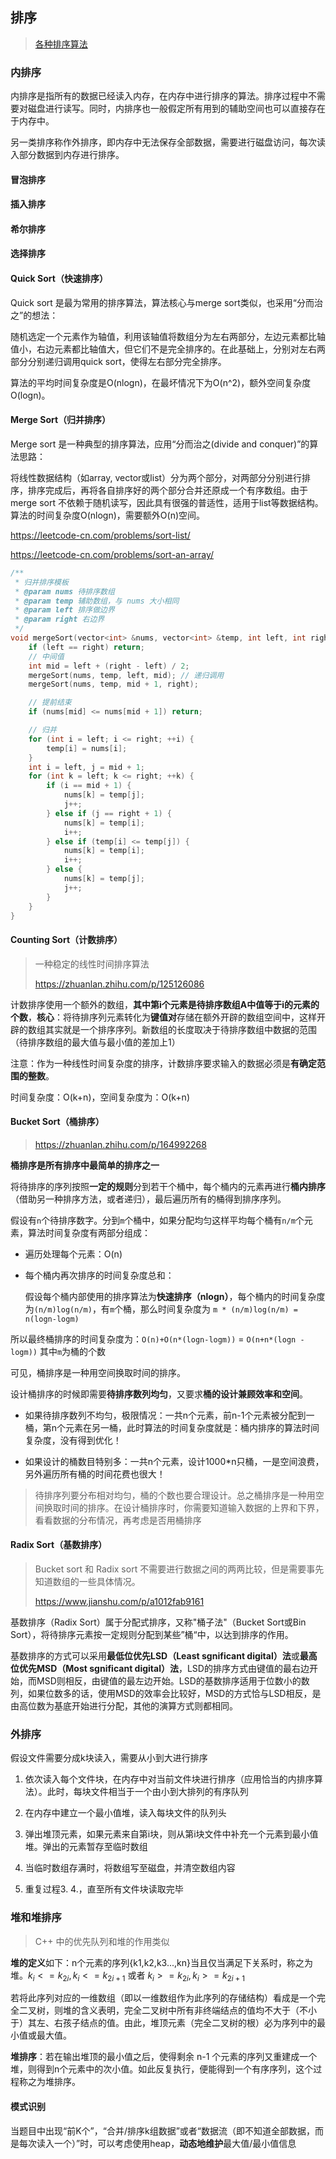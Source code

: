 ## 排序

> [各种排序算法](https://www.runoob.com/w3cnote_genre/algorithm) 

### 内排序

内排序是指所有的数据已经读入内存，在内存中进行排序的算法。排序过程中不需要对磁盘进行读写。同时，内排序也一般假定所有用到的辅助空间也可以直接存在于内存中。

另一类排序称作外排序，即内存中无法保存全部数据，需要进行磁盘访问，每次读入部分数据到内存进行排序。

#### 冒泡排序

#### 插入排序

#### 希尔排序

#### 选择排序

#### Quick Sort（快速排序）

Quick sort 是最为常用的排序算法，算法核心与merge sort类似，也采用“分而治之”的想法：

随机选定一个元素作为轴值，利用该轴值将数组分为左右两部分，左边元素都比轴值小，右边元素都比轴值大，但它们不是完全排序的。在此基础上，分别对左右两部分分别递归调用quick sort，使得左右部分完全排序。

算法的平均时间复杂度是O(nlogn)，在最坏情况下为O(n^2)，额外空间复杂度O(logn)。

#### Merge Sort（归并排序）

Merge sort 是一种典型的排序算法，应用“分而治之(divide and conquer)”的算法思路：

将线性数据结构（如array, vector或list）分为两个部分，对两部分分别进行排序，排序完成后，再将各自排序好的两个部分合并还原成一个有序数组。由于 merge sort 不依赖于随机读写，因此具有很强的普适性，适用于list等数据结构。算法的时间复杂度O(nlogn)，需要额外O(n)空间。

https://leetcode-cn.com/problems/sort-list/

https://leetcode-cn.com/problems/sort-an-array/

```C++
/**
 * 归并排序模板
 * @param nums 待排序数组
 * @param temp 辅助数组，与 nums 大小相同
 * @param left 排序做边界
 * @param right 右边界
 */
void mergeSort(vector<int> &nums, vector<int> &temp, int left, int right) {
    if (left == right) return;
    // 中间值
    int mid = left + (right - left) / 2;
    mergeSort(nums, temp, left, mid); // 递归调用
    mergeSort(nums, temp, mid + 1, right);

    // 提前结束
    if (nums[mid] <= nums[mid + 1]) return;

    // 归并
    for (int i = left; i <= right; ++i) {
        temp[i] = nums[i];
    }
    int i = left, j = mid + 1;
    for (int k = left; k <= right; ++k) {
        if (i == mid + 1) {
            nums[k] = temp[j];
            j++;
        } else if (j == right + 1) {
            nums[k] = temp[i];
            i++;
        } else if (temp[i] <= temp[j]) {
            nums[k] = temp[i];
            i++;
        } else {
            nums[k] = temp[j];
            j++;
        }
    }
}
```

#### Counting Sort（计数排序）

> 一种稳定的线性时间排序算法
> 
> https://zhuanlan.zhihu.com/p/125126086

计数排序使用一个额外的数组，**其中第i个元素是待排序数组A中值等于i的元素的个数**，**核心**：将待排序列元素转化为**键值对**存储在额外开辟的数组空间中，这样开辟的数组其实就是一个排序序列。新数组的长度取决于待排序数组中数据的范围（待排序数组的最大值与最小值的差加上1）

注意：作为一种线性时间复杂度的排序，计数排序要求输入的数据必须是**有确定范围的整数**。

时间复杂度：O(k+n)，空间复杂度为：O(k+n)

#### Bucket Sort（桶排序）

> https://zhuanlan.zhihu.com/p/164992268

**桶排序是所有排序中最简单的排序之一**

将待排序的序列按照**一定的规则**分到若干个桶中，每个桶内的元素再进行**桶内排序**（借助另一种排序方法，或者递归），最后遍历所有的桶得到排序序列。

假设有`n`个待排序数字。分到`m`个桶中，如果分配均匀这样平均每个桶有`n/m`个元素，算法时间复杂度有两部分组成：

- 遍历处理每个元素：O(n)

- 每个桶内再次排序的时间复杂度总和：
  
  假设每个桶内部使用的排序算法为**快速排序（nlogn）**，每个桶内的时间复杂度为`(n/m)log(n/m)`，有`m`个桶，那么时间复杂度为 `m * (n/m)log(n/m) = n(logn-logm)`

所以最终桶排序的时间复杂度为：`O(n)+O(n*(logn-logm))` = `O(n+n*(logn -logm))` 其中`m`为桶的个数

可见，桶排序是一种用空间换取时间的排序。

设计桶排序的时候即需要**待排序数列均匀**，又要求**桶的设计兼顾效率和空间**。

- 如果待排序数列不均匀，极限情况：一共n个元素，前n-1个元素被分配到一桶，第n个元素在另一桶，此时算法的时间复杂度就是：桶内排序的算法时间复杂度，没有得到优化！

- 如果设计的桶数目特别多：一共n个元素，设计1000*n只桶，一是空间浪费，另外遍历所有桶的时间花费也很大！

> 待排序列要分布相对均匀，桶的个数也要合理设计。总之桶排序是一种用空间换取时间的排序。在设计桶排序时，你需要知道输入数据的上界和下界，看看数据的分布情况，再考虑是否用桶排序

#### Radix Sort（基数排序）

> Bucket sort 和 Radix sort 不需要进行数据之间的两两比较，但是需要事先知道数组的一些具体情况。
> 
> https://www.jianshu.com/p/a1012fab9161

基数排序（Radix Sort）属于分配式排序，又称"桶子法"（Bucket Sort或Bin Sort），将待排序元素按一定规则分配到某些”桶“中，以达到排序的作用。

基数排序的方式可以采用**最低位优先LSD（Least sgnificant digital）法**或**最高位优先MSD（Most sgnificant digital）法**，LSD的排序方式由键值的最右边开始，而MSD则相反，由键值的最左边开始。LSD的基数排序适用于位数小的数列，如果位数多的话，使用MSD的效率会比较好，MSD的方式恰与LSD相反，是由高位数为基底开始进行分配，其他的演算方式则都相同。

### 外排序

假设文件需要分成k块读入，需要从小到大进行排序

1. 依次读入每个文件块，在内存中对当前文件块进行排序（应用恰当的内排序算法）。此时，每块文件相当于一个由小到大排列的有序队列

2. 在内存中建立一个最小值堆，读入每块文件的队列头

3. 弹出堆顶元素，如果元素来自第i块，则从第i块文件中补充一个元素到最小值堆。弹出的元素暂存至临时数组

4. 当临时数组存满时，将数组写至磁盘，并清空数组内容

5. 重复过程3. 4.，直至所有文件块读取完毕

### 堆和堆排序

> C++ 中的优先队列和堆的作用类似

**堆的定义**如下：n个元素的序列{k1,k2,k3...,kn}当且仅当满足下关系时，称之为堆。$k_i <= k_{2i}, k_i <= k_{2i+1}$ 或者 $k_i >= k_{2i}, k_i >= k_{2i+1}$

若将此序列对应的一维数组（即以一维数组作为此序列的存储结构）看成是一个完全二叉树，则堆的含义表明，完全二叉树中所有非终端结点的值均不大于（不小于）其左、右孩子结点的值。由此，堆顶元素（完全二叉树的根）必为序列中的最小值或最大值。

**堆排序**：若在输出堆顶的最小值之后，使得剩余 n-1 个元素的序列又重建成一个堆，则得到n个元素中的次小值。如此反复执行，便能得到一个有序序列，这个过程称之为堆排序。

#### 模式识别

当题目中出现“前K个”，“合并/排序k组数据”或者“数据流（即不知道全部数据，而是每次读入一个）”时，可以考虑使用heap，**动态地维护**最大值/最小值信息
